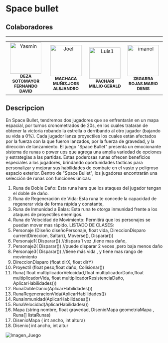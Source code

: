 # Space bullet
##
## **Colaboradores**

---


<table>
  <tr>
    <td align="center">
      <a href="#">
        <img src="https://avatars.githubusercontent.com/u/131840985?v=4" width="100px;" alt="Yasmin"/><br>
        <sub>
          <b>DEZA SOTOMAYOR FERNANDO DAVID</b>
        </sub>
      </a>
    </td>
    <td align="center">
      <a href="#">
        <img src="https://avatars.githubusercontent.com/" width="100px;" alt="Joel"/><br>
        <sub>
          <b>MACHACA MUÑIZ JOSE ALEJANDRO</b>
        </sub>
      </a>
    </td>
    <td align="center">
      <a href="#">
        <img src="https://avatars.githubusercontent.com/u/104391418?v=4" width="100px;" alt="Luis1"/><br>
        <sub>
          <b>PACHARI MILLIO GERALD</b>
        </sub>
      </a>
    </td>
     <td align="center">
      <a href="#">
        <img src="https://avatars.githubusercontent.com/u/133831781?v=4" width="100px;" alt="imanol"/><br>
        <sub>
          <b>ZEGARRA ROJAS MARIO DENIS</b>
        </sub>
      </a>
    </td>
     
     
     
  </tr>
</table>

## **Descripcion**
En Space Bullet, tendremos dos jugadores que se enfrentarán en un mapa espacial, por turnos
cronometrados de 20s, en los cuales trataran de obtener la victoria robando la estrella o derribando al
otro jugador (bajando su vida a 0%).
Cada jugador lanza proyectiles los cuales están afectados por la fuerza con la que fueron lanzados, por
la fuerza de gravedad, y la dirección de lanzamiento.
El juego "Space Bullet" presenta un emocionante sistema de runas o power ups que agrega una amplia
variedad de opciones y estrategias a las partidas. Estas poderosas runas ofrecen beneficios especiales a
los jugadores, brindando oportunidades tácticas para personalizar y mejorar sus habilidades de combate
en el vasto y peligroso espacio exterior.
Dentro de "Space Bullet", los jugadores encontrarán una selección de runas con funciones únicas:
1. Runa de Doble Daño: Esta runa hara que los ataques del jugador tengan el doble de daño.
2. Runa de Regeneración de Vida: Esta runa te concede la capacidad de regenerar vida de forma
   rápida y constante,
3. Runa de Inmunidad a Balas: Esta runa te otorga inmunidad frente a los ataques de proyectiles
   enemigos.
4. Runa de Velocidad de Movimiento: Permitirá que los personajes se puedan mover mas
   rápido.
   LISTADO DE CLASES:
1. Personaje (Diseño diseñoPersonaje, float vida, DireccionDisparo currentDireccion, Saltar(),
   Moverse(), Disparar())
2. Personaje1( Disparar()) //dispara 1 vez ,tiene mas daño,
3. Personaje2( Disparar()) //puede disparar 2 veces ,pero baja menos daño
4. Personaje3( Disparar()) //tiene más vida , y tiene mas rango de movimiento
5. DireccionDisparo (float dirX, float dirY)
6. Proyectil (float peso,float daño, Colisionar())
7. Runa( float multiplicadorVelocidad,float multiplicadorDaño,float multiplicadorVida, float
   multiplicadorResistenciaDaño, AplicarHabilidades())
8. RunaDobleDanio(AplicarHabilidades())
9. RunaRegeneracionVida(AplicarHabilidades())
10. RunaInmunidad(AplicarHabilidades())
11. RunaVelocidad(AplicarHabilidades())
12. Mapa (string nombre, float gravedad, DisenioMapa geometriaMapa , Runa[] listaRunas)
13. DisenioMapa ( int ancho, int altura)
14. Disenio( int ancho, int altur


![Imagen_Juego](../test/Capture01.png)


